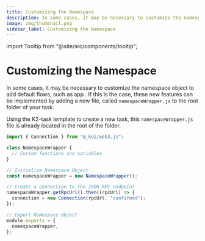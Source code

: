 ```yaml
---
title: Customizing the Namespace
description: In some cases, it may be necessary to customize the namespace object to add default flows, such as app middleware.
image: img/thumbnail.png
sidebar_label: Customizing the Namespace
---
```


import Tooltip from "@site/src/components/tooltip";

# Customizing the Namespace

In some cases, it may be necessary to customize the namespace object to add default flows, such as app <Tooltip text="middleware"/>. If this is the case, these new features can be implemented by adding a new file, called `namespaceWrapper.js` to the root folder of your task.

Using the K2-task template to create a new task, this `namespaceWrapper.js` file is already located in the root of the folder.&#x20;

```javascript
import { Connection } from "@_koi/web3.js";

class NamespaceWrapper {
  // Custom functions and variables
}

// Initialize Namespace Object
const namespaceWrapper = new NamespaceWrapper();

// Create a connection to the JSON RPC endpoint
namespaceWrapper.getRpcUrl().then((rpcUrl) => {
  connection = new Connection(rpcUrl, "confirmed");
});

// Export Namespace Object
module.exports = {
  namespaceWrapper,
};
```
